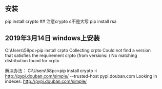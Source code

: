 ## 安装
pip install crypto ## 注意crypto c不是大写
pip install rsa

## 2019年3月14日 windows上安装
C:\Users\58pc>pip install crpto
Collecting crpto
  Could not find a version that satisfies the requirement crpto (from versions: )
No matching distribution found for crpto

解决办法：
C:\Users\58pc>pip install crypto  -i http://pypi.douban.com/simple/ --trusted-host pypi.douban.com
Looking in indexes: http://pypi.douban.com/simple/

